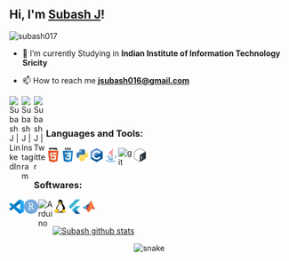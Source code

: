 ## Hi, I'm <a href="https://Subash J.me" target="_blank">Subash J</a>!

<p align="left"> <img src="https://komarev.com/ghpvc/?username=subash017&label=Profile%20views&color=0e75b6&style=flat" alt="subash017" /> </p>

- 🔭 I’m currently Studying in **Indian Institute of Information Technology Sricity**

- 📫 How to reach me **jsubash016@gmail.com**
<p align="left">
<a href="https://linkedin.com/in/subash-j-74875b191" target="_blank"><img align="left" alt="Subash J | LinkedIn" width="22px" src="https://raw.githubusercontent.com/rahuldkjain/github-profile-readme-generator/master/src/images/icons/Social/linked-in-alt.svg" /></a>
<a href="https://instagram.com/subash017/" target="_blank"><img align="left" alt="Subash J | Instagram" width="22px" src="https://raw.githubusercontent.com/rahuldkjain/github-profile-readme-generator/master/src/images/icons/Social/instagram.svg" /></a>
<a href="https://twitter.com/subashjayakuma2" target="_blank"><img align="left" alt="Subash J | Twitter" width="22px" src="https://raw.githubusercontent.com/rahuldkjain/github-profile-readme-generator/master/src/images/icons/Social/twitter.svg" /></a>
</p>
<br />
<br />

### Languages and Tools:

<a href="https://www.w3.org/html/" target="_blank"><img align="left" alt="HTML5" width="26px" src="https://raw.githubusercontent.com/github/explore/80688e429a7d4ef2fca1e82350fe8e3517d3494d/topics/html/html.png" /></a>
<a href="https://www.w3schools.com/css/" target="_blank"><img align="left" alt="CSS3" width="26px" src="https://raw.githubusercontent.com/github/explore/80688e429a7d4ef2fca1e82350fe8e3517d3494d/topics/css/css.png" /></a>
<a href="https://www.python.org" target="_blank"> <img align="left" alt="Python" width="26px" src="https://raw.githubusercontent.com/devicons/devicon/master/icons/python/python-original.svg"/> </a>
<a href="https://www.cprogramming.com/" target="_blank"> <img align="left" alt="C" width="26px" src="https://raw.githubusercontent.com/devicons/devicon/master/icons/c/c-original.svg"/> </a>
<a href="https://www.java.com" target="_blank"> <img align="left" alt="Java" width="26px" src="https://raw.githubusercontent.com/devicons/devicon/master/icons/java/java-original.svg"/> </a>
<a href="https://git-scm.com/" target="_blank"> <img align="left" alt="git" width="26px" src="https://www.vectorlogo.zone/logos/git-scm/git-scm-icon.svg"/> </a>
<a href="https://bash.com/" target="_blank"> <img align="left" alt="bash" width="26px" src="https://raw.githubusercontent.com/devicons/devicon/master/icons/bash/bash-original.svg"/> </a>

<br />
<br />

### Softwares:

<img align="left" alt="Visual Studio Code" width="26px" src="https://raw.githubusercontent.com/github/explore/80688e429a7d4ef2fca1e82350fe8e3517d3494d/topics/visual-studio-code/visual-studio-code.png" />
<a href="https://www.rstudio.com" target="_blank"> <img align="left" alt="rstudio" width="26px" src="https://raw.githubusercontent.com/devicons/devicon/master/icons/rstudio/rstudio-original.svg"/> </a> 
<a href="https://www.arduino.cc/" target="_blank"> <img align="left" alt="Arduino" width="26px" src="https://cdn.worldvectorlogo.com/logos/arduino-1.svg"/> </a> 
<a href="https://www.linux.org" target="_blank"> <img align="left" alt="Linux" width="26px" src="https://raw.githubusercontent.com/devicons/devicon/master/icons/linux/linux-original.svg"/> </a>
<a href="https://www.flutter.com" target="_blank"> <img align="left" alt="Flutter" width="26px" src="https://raw.githubusercontent.com/devicons/devicon/master/icons/flutter/flutter-original.svg"/> </a>
<a href="https://www.matlab.com" target="_blank"> <img align="left" alt="Matalb" width="26px" src="https://raw.githubusercontent.com/devicons/devicon/master/icons/matlab/matlab-original.svg"/> </a>


<br />
<br />

[![Subash github stats](https://github-readme-stats.vercel.app/api?username=subash017&include_all_commits=true&count_private=true&show_icons=true&line_height=20&title_color=FFFFFF&icon_color=FFFFFF&text_color=FFFFFF&bg_color=0D1117)](https://github.com/anuraghazra/github-readme-stats)

<p align="center">
  <img src="https://github.com/ishikkkkaaaa/ishikkkkaaaa/raw/output/github-contribution-grid-snake.svg" alt="snake"></center>
</p>
